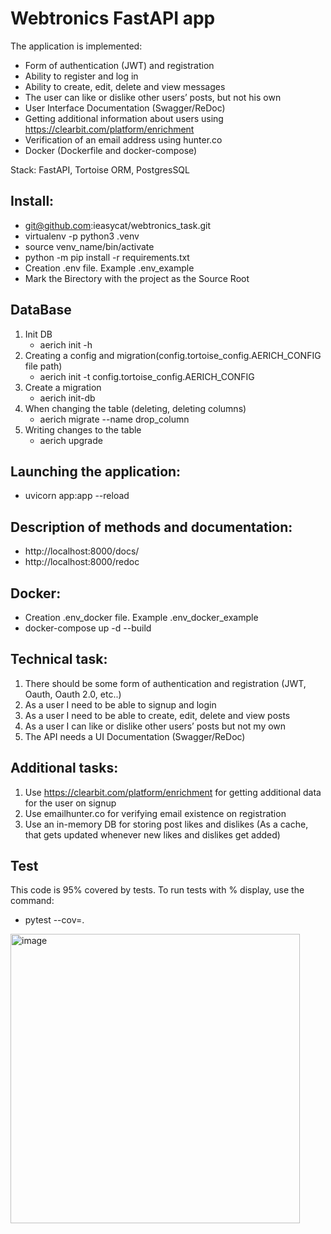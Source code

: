 # Webtronics FastAPI app

The application is implemented:

- Form of authentication (JWT) and registration
- Ability to register and log in
- Ability to create, edit, delete and view messages
- The user can like or dislike other users’ posts, but not his own 
- User Interface Documentation (Swagger/ReDoc)
- Getting additional information about users using https://clearbit.com/platform/enrichment
- Verification of an email address using hunter.co
- Docker (Dockerfile and docker-compose)

Stack: FastAPI, Tortoise ORM, PostgresSQL

## Install:

   - git@github.com:ieasycat/webtronics_task.git 
   - virtualenv -p python3 .venv
   - source venv_name/bin/activate
   - python -m pip install -r requirements.txt
   - Creation .env file. Example .env_example
   - Mark the Вirectory with the project as the Source Root

## DataBase

1. Init DB
   - aerich init -h
2. Creating a config and migration(config.tortoise_config.AERICH_CONFIG file path) 
   - aerich init -t config.tortoise_config.AERICH_CONFIG
3. Create a migration
   - aerich init-db
4. When changing the table (deleting, deleting columns)
   - aerich migrate --name drop_column
5. Writing changes to the table
    - aerich upgrade


## Launching the application:

   - uvicorn app:app --reload

## Description of methods and documentation:

   - http://localhost:8000/docs/
   - http://localhost:8000/redoc

## Docker:

   - Creation .env_docker file. Example .env_docker_example
   - docker-compose up -d --build

## Technical task:

1. There should be some form of authentication and registration (JWT, Oauth, Oauth 2.0, etc..)
2. As a user I need to be able to signup and login
3. As a user I need to be able to create, edit, delete and view posts
4. As a user I can like or dislike other users’ posts but not my own 
5. The API needs a UI Documentation (Swagger/ReDoc)


## Additional tasks:

1. Use https://clearbit.com/platform/enrichment for getting additional data for the user on signup
2. Use emailhunter.co for verifying email existence on registration
3. Use an in-memory DB for storing post likes and dislikes (As a cache, that gets updated whenever new likes and dislikes get added) 


## Test

This code is 95% covered by tests. To run tests with % display, use the command: 
   - pytest --cov=.

<img width="463" alt="image" src="https://user-images.githubusercontent.com/73560171/214385767-2b76f16b-ab95-45b3-8b0f-30e047e948a1.png">
